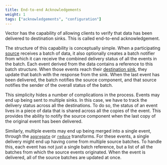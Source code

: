 ```yaml
---
title: End-to-end Acknowledgements
weight: 1
tags: ["acknowledgements", "configuration"]
---
```


Vector has the capability of allowing clients to verify that data has been delivered to destination sinks. This is called end-to-end acknowledgement.

The structure of this capability is conceptually simple. When a participating [source][sources] receives a batch of data, it also optionally creates a batch notifier from which it can receive the combined delivery status of all the events in the batch. Each event derived from the data contains a reference to this batch structure. When those events reach their [destination sink][sinks], they update that batch with the response from the sink. When the last event has been delivered, the batch notifies the source component, and that source notifies the sender of the overall status of the batch.

This simplicity hides a number of complications in the process. Events may end up being sent to multiple sinks. In this case, we have to track the delivery status across all the destinations. To do so, the status of an event lives in a piece of data that is shared across all the copies of the event. This provides the ability to notify the source component when the last copy of the original event has been delivered.

Similarly, multiple events may end up being merged into a single event, through the [`aggregate`][aggregate_transform] or [`reduce`][reduce_transform] transforms. For these events, a single delivery might end up having come from multiple source batches. To handle this, each event has not just a single batch reference, but a list of all the batches from which the source events originated. When the event is delivered, all of the source batches are updated at once.

[sources]: /docs/reference/configuration/sources
[sinks]: /docs/reference/configuration/sinks
[aggregate_transform]: /docs/reference/configuration/transforms/aggregate
[reduce_transform]: /docs/reference/configuration/transforms/reduce
